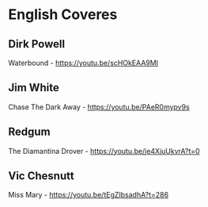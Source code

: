 # English Coveres

## Dirk Powell

Waterbound - https://youtu.be/scHOkEAA9MI

## Jim White

Chase The Dark Away - https://youtu.be/PAeR0mypv9s

## Redgum

The Diamantina Drover - https://youtu.be/je4XjuUkvrA?t=0

## Vic Chesnutt

Miss Mary - https://youtu.be/tEgZIbsadhA?t=286
